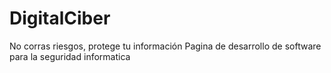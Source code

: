 # DigitalCiber
No corras riesgos, protege tu información
Pagina de desarrollo de software para la seguridad informatica

